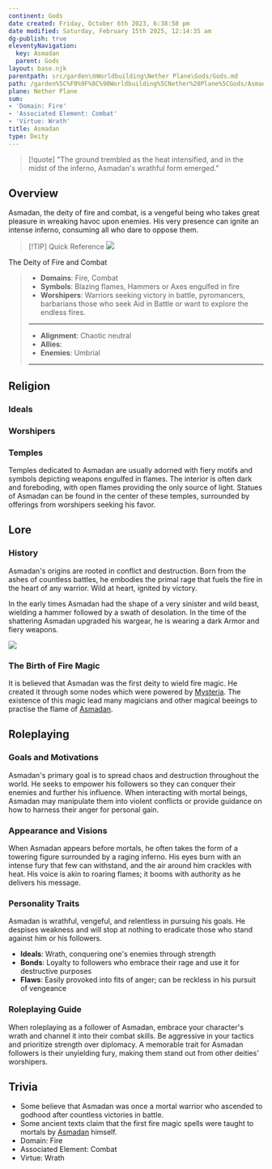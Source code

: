 ```yaml
---
continent: Gods
date created: Friday, October 6th 2023, 6:38:58 pm
date modified: Saturday, February 15th 2025, 12:14:35 am
dg-publish: true
eleventyNavigation:
  key: Asmadan
  parent: Gods
layout: base.njk
parentpath: src/garden\🌐Worldbuilding\Nether Plane\Gods/Gods.md
path: /garden%5C%F0%9F%8C%90Worldbuilding%5CNether%20Plane%5CGods/Asmadan/
plane: Nether Plane
sum:
- 'Domain: Fire'
- 'Associated Element: Combat'
- 'Virtue: Wrath'
title: Asmadan
type: Deity
---
```


> [!quote] "The ground trembled as the heat intensified, and in the midst of the inferno, Asmadan's wrathful form emerged."

## Overview

Asmadan, the deity of fire and combat, is a vengeful being who takes great pleasure in wreaking havoc upon enemies. His very presence can ignite an intense inferno, consuming all who dare to oppose them.

> [!TIP] Quick Reference
> ![](/static/Asmadan.png)
> 

The Deity of Fire and Combat

>- **Domains**: Fire, Combat
>- **Symbols**: Blazing flames, Hammers or Axes engulfed in fire
>- **Worshipers**: Warriors seeking victory in battle, pyromancers, barbarians
>  those who seek Aid in Battle or want to explore the endless fires.
> ____
>- **Alignment**: Chaotic neutral
>- **Allies**: 
>- **Enemies**: Umbrial
>____
>

## Religion
### Ideals

### Worshipers

### Temples

Temples dedicated to Asmadan are usually adorned with fiery motifs and symbols depicting weapons engulfed in flames. The interior is often dark and foreboding, with open flames providing the only source of light. Statues of Asmadan can be found in the center of these temples, surrounded by offerings from worshipers seeking his favor.

## Lore
### History

Asmadan's origins are rooted in conflict and destruction. Born from the ashes of countless battles, he embodies the primal rage that fuels the fire in the heart of any warrior. Wild at heart, ignited by victory. 

In the early times Asmadan had the shape of a very sinister and wild beast, wielding a hammer followed by a swath of desolation. In the time of the shattering Asmadan upgraded his wargear, he is wearing a dark Armor and fiery weapons.

![](/static/Asmadan%202.png)

### The Birth of Fire Magic

It is believed that Asmadan was the first deity to wield fire magic. He created it through some nodes which were powered by [Mysteria](/garden/%F0%9F%8C%90Worldbuilding/Nether%20Plane/Gods/Mysteria). The existence of this magic lead many magicians and other magical beeings to practise the flame of [Asmadan](/garden/%F0%9F%8C%90Worldbuilding/Nether%20Plane/Gods/Asmadan).

## Roleplaying
### Goals and Motivations

Asmadan's primary goal is to spread chaos and destruction throughout the world. He seeks to empower his followers so they can conquer their enemies and further his influence. When interacting with mortal beings, Asmadan may manipulate them into violent conflicts or provide guidance on how to harness their anger for personal gain.

### Appearance and Visions

When Asmadan appears before mortals, he often takes the form of a towering figure surrounded by a raging inferno. His eyes burn with an intense fury that few can withstand, and the air around him crackles with heat. His voice is akin to roaring flames; it booms with authority as he delivers his message.

### Personality Traits

Asmadan is wrathful, vengeful, and relentless in pursuing his goals. He despises weakness and will stop at nothing to eradicate those who stand against him or his followers.

- **Ideals**: Wrath, conquering one's enemies through strength
- **Bonds**: Loyalty to followers who embrace their rage and use it for destructive purposes
- **Flaws**: Easily provoked into fits of anger; can be reckless in his pursuit of vengeance

### Roleplaying Guide

When roleplaying as a follower of Asmadan, embrace your character's wrath and channel it into their combat skills. Be aggressive in your tactics and prioritize strength over diplomacy. A memorable trait for Asmadan followers is their unyielding fury, making them stand out from other deities' worshipers.

## Trivia
- Some believe that Asmadan was once a mortal warrior who ascended to godhood after countless victories in battle.
- Some ancient texts claim that the first fire magic spells were taught to mortals by [Asmadan](/garden/%F0%9F%8C%90Worldbuilding/Nether%20Plane/Gods/Asmadan) himself.
- Domain: Fire
- Associated Element: Combat
- Virtue: Wrath